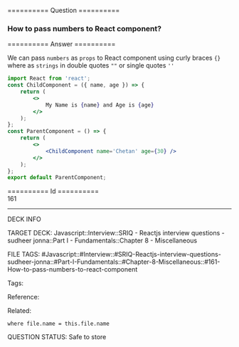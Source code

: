 ========== Question ==========  

### How to pass numbers to React component?  

========== Answer ==========  

We can pass `numbers` as `props` to React component using curly braces `{}` where as `strings` in double quotes `""` or single quotes `''`

```jsx
import React from 'react';
const ChildComponent = ({ name, age }) => {
    return (
        <>
            My Name is {name} and Age is {age}
        </>
    );
};
const ParentComponent = () => {
    return (
        <>
            <ChildComponent name='Chetan' age={30} />
        </>
    );
};
export default ParentComponent;
```

========== Id ==========  
161

---

DECK INFO

TARGET DECK: Javascript::Interview::SRIQ - Reactjs interview questions - sudheer jonna::Part I - Fundamentals::Chapter 8 - Miscellaneous

FILE TAGS: #Javascript::#Interview::#SRIQ-Reactjs-interview-questions-sudheer-jonna::#Part-I-Fundamentals::#Chapter-8-Miscellaneous::#161-How-to-pass-numbers-to-react-component

Tags:

Reference:

Related:

```dataview
where file.name = this.file.name
```
QUESTION STATUS: Safe to store
